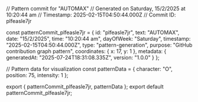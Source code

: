 // Pattern commit for "AUTOMAX"
// Generated on Saturday, 15/2/2025 at 10:20:44 am
// Timestamp: 2025-02-15T04:50:44.000Z
// Commit ID: plfeasle7jr

const patternCommit_plfeasle7jr = {
  id: "plfeasle7jr",
  text: "AUTOMAX",
  date: "15/2/2025",
  time: "10:20:44 am",
  dayOfWeek: "Saturday",
  timestamp: "2025-02-15T04:50:44.000Z",
  type: "pattern-generation",
  purpose: "GitHub contribution graph pattern",
  coordinates: {
    x: 17,
    y: 1
  },
  metadata: {
    generatedAt: "2025-07-24T18:31:08.335Z",
    version: "1.0.0"
  }
};

// Pattern data for visualization
const patternData = {
  character: "O",
  position: 75,
  intensity: 1
};

export { patternCommit_plfeasle7jr, patternData };
export default patternCommit_plfeasle7jr;
